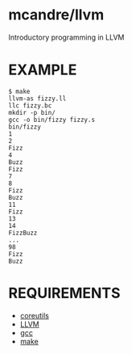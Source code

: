 # mcandre/llvm

Introductory programming in LLVM

# EXAMPLE

```
$ make
llvm-as fizzy.ll
llc fizzy.bc
mkdir -p bin/
gcc -o bin/fizzy fizzy.s
bin/fizzy
1
2
Fizz
4
Buzz
Fizz
7
8
Fizz
Buzz
11
Fizz
13
14
FizzBuzz
...
98
Fizz
Buzz
```

# REQUIREMENTS

* [coreutils](https://www.gnu.org/software/coreutils/coreutils.html)
* [LLVM](http://llvm.org/)
* [gcc](https://gcc.gnu.org)
* [make](https://www.gnu.org/software/make/)
